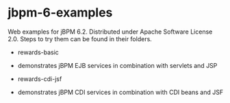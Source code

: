 jbpm-6-examples
===============

Web examples for jBPM 6.2. Distributed under Apache Software License 2.0. Steps to try them can be found in their folders.

- rewards-basic
 - demonstrates jBPM EJB services in combination with servlets and JSP

- rewards-cdi-jsf
 - demonstrates jBPM CDI services in combination with CDI beans and JSF

